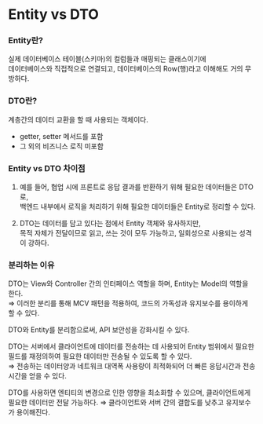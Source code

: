 #  Entity vs DTO
### Entity란?
실제 데이터베이스 테이블(스키마)의 컬럼들과 매핑되는 클래스이기에  
데이터베이스와 직접적으로 연결되고, 데이터베이스의 Row(행)라고 이해해도 거의 무방하다.

### DTO란?
계층간의 데이터 교환을 할 때 사용되는 객체이다.
- getter, setter 메서드를 포함
- 그 외의 비즈니스 로직 미포함

### Entity vs DTO 차이점
1. 예를 들어, 협업 시에 프론트로 응답 결과를 반환하기 위해 필요한 데이터들은 DTO로,  
백엔드 내부에서 로직을 처리하기 위해 필요한 데이터들은 Entity로 정리할 수 있다.  

2. DTO는 데이터를 담고 있다는 점에서 Entity 객체와 유사하지만,  
목적 자체가 전달이므로 읽고, 쓰는 것이 모두 가능하고, 일회성으로 사용되는 성격이 강하다.

### 분리하는 이유
DTO는 View와 Controller 간의 인터페이스 역할을 하며, Entity는 Model의 역할을 한다.  
⇒  이러한 분리를 통해 MCV 패턴을 적용하여, 코드의 가독성과 유지보수를 용이하게 할 수 있다.  

DTO와 Entity를 분리함으로써, API 보안성을 강화시킬 수 있다.

DTO는 서버에서 클라이언트에 데이터를 전송하는 데 사용되어 Entity 범위에서 필요한 필드를 재정의하여 필요한 데이터만 전송될 수 있도록 할 수 있다.  
⇒ 전송하는 데이터양과 네트워크 대역폭 사용량이 최적화되어 더 빠른 응답시간과 전송시간을 얻을 수 있다.

DTO를 사용하면 엔티티의 변경으로 인한 영향을 최소화할 수 있으며, 클라이언트에게 필요한 데이터만 전달 가능하다.
⇒ 클라이언트와 서버 간의 결합도를 낮추고 유지보수가 용이해진다.
